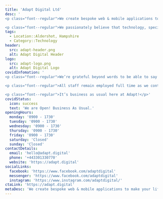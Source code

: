 ```yaml
---
title: 'Adapt Digital Ltd'
desc: '
<p class="font--regular">We create bespoke web & mobile applications to make your life easier.</p>

<p class="font--regular">We passionately believe that technology, specifically software, is here to help – not hinder – us. This is the foundation upon which Adapt was formed in February 2015. Since then, we have been imagining creative ways to solve an infinite variety of problems for an ever expanding portfolio of clients.</p>'
tags:
  - Location::Aldershot, Hampshire
  - Category::Technology
header:
  src: adapt-header.png
  alt: Adapt Digital Header
logo: 
  src: adapt-logo.png
  alt: Adapt Digital Logo
covidInfomation: '
<p class="font--regular">We’re grateful beyond words to be able to say Covid-19 has not required us change anything in our day to day operations.</p>

<p class="font--regular">All staff remain employed full time as we continue to service our clients to the best of our ability</p>

<p class="font--regular">It’s business as usual here at Adapt!</p>'
covidStatus:
  icon: success
  text: 'We are Open! Business As Usual.'
openingHours:
  monday: '0900 - 1730'
  tuesday: '0900 - 1730'
  wednesday: '0900 - 1730'
  thursday: '0900 - 1730'
  friday: '0900 - 1730'
  saturday: 'Closed'
  sunday: 'Closed'
contactDetails:
  email: 'hello@adapt.digital'
  phone: '+443301330770'
  website: 'https://adapt.digital'
socialLinks:
  facebook: 'https://www.facebook.com/adaptdigital'
  messenger: 'https://www.facebook.com/adaptdigital'
  instagram: 'https://www.instagram.com/adaptdigital/'
ctaLink: 'https://adapt.digital'
metaDesc: 'We create bespoke web & mobile applications to make your life easier. Learn more on Offerboxx.'
---
```

